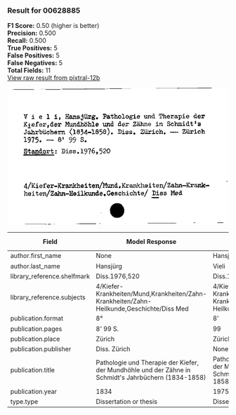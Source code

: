 ### Result for 00628885
**F1 Score:** 0.50 (higher is better)<br>**Precision:** 0.500<br>**Recall:** 0.500<br>**True Positives:** 5<br>**False Positives:** 5<br>**False Negatives:** 5<br>**Total Fields:** 11<br>[View raw result from pixtral-12b](https://github.com/RISE-UNIBAS/humanities_data_benchmark/blob/main/results/2025-10-01/T0186/request_T0186_00628885.json)

<img src="https://github.com/RISE-UNIBAS/humanities_data_benchmark/blob/main/benchmarks/zettelkatalog/images/00628885.jpg?raw=true" alt="00628885" width="600px">

| Field | Model Response | Ground Truth | Fuzzy Score | Match |
|-------|----------------|--------------|-------------|-------|
| author.first_name | None | Hansjürg | 0.000 | ❌ |
| author.last_name | Hansjürg | Vieli | 0.000 | ❌ |
| library_reference.shelfmark | Diss.1976,520 | Diss.1976,520 | 1.000 | ✅ |
| library_reference.subjects | 4/Kiefer-Krankheiten/Mund,Krankheiten/Zahn-Krankheiten/Zahn-Heilkunde,Geschichte/Diss Med | 4/Kiefer-Krankheiten/Mund.Krankheiten/Zahn-Krankheiten/Zahn-Heilkunde.Geschichte/ Diss Med | 0.972 | ✅ |
| publication.format | 8° | 8' | 0.500 | ❌ |
| publication.pages | 8' 99 S. | 99 | 0.400 | ❌ |
| publication.place | Zürich | Zürich | 1.000 | ✅ |
| publication.publisher | Diss. Zürich | None | 0.000 | ❌ |
| publication.title | Pathologie und Therapie der Kiefer, der Mundhöhle und der Zähne in Schmidt's Jahrbüchern (1834-1858) | Pathologie und Therapie der Kiefer, der Mundhöhle und der Zähne in Schmidt's Jahrbüchern <1834-1858) | 0.990 | ✅ |
| publication.year | 1834 | 1975 | 0.250 | ❌ |
| type.type | Dissertation or thesis | Dissertation or thesis | 1.000 | ✅ |
